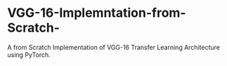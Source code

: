 # VGG-16-Implemntation-from-Scratch-
A from Scratch Implementation of VGG-16 Transfer Learning Architecture using PyTorch. 

<img src="https://www.researchgate.net/profile/Max_Ferguson/publication/322512435/figure/download/fig3/AS:697390994567179@1543282378794/Fig-A1-The-standard-VGG-16-network-architecture-as-proposed-in-32-Note-that-only.png" alt="" />
